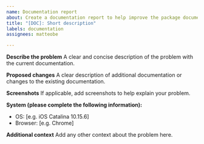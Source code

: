 ```yaml
---
name: Documentation report
about: Create a documentation report to help improve the package documentation
title: "[DOC]: Short description"
labels: documentation
assignees: matteobe

---
```


**Describe the problem**
A clear and concise description of the problem with the current documentation.

**Proposed changes**
A clear description of additional documentation or changes to the existing documentation.

**Screenshots**
If applicable, add screenshots to help explain your problem.

**System (please complete the following information):**
 - OS: [e.g. iOS Catalina 10.15.6]
 - Browser: [e.g. Chrome]

**Additional context**
Add any other context about the problem here.
